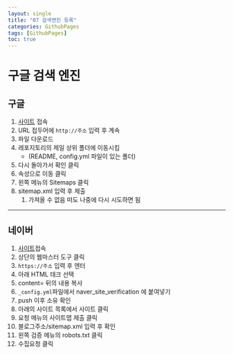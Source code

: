 ```yaml
---
layout: single
title: "07 검색엔진 등록" 
categories: GithubPages
tags: [GithubPages]
toc: true
---
```

# 구글 검색 엔진
## 구글
1. [사이트](https://search.google.com/search-console/welcome?utm_source=about-page) 접속
2. URL 접두어에 `http://주소` 입력 후 계속
3. 파일 다운로드
4. 레포지토리의 제일 상위 폴더에 이동시킴
	- (README, config.yml 파일이 있는 폴더)
5. 다시 돌아가서 확인 클릭
6. 속성으로 이동 클릭
7. 왼쪽 메뉴의 Sitemaps 클릭
8. sitemap.xml 입력 후 제출
	1. 가져올 수 없음 떠도 나중에 다시 시도하면 됨
---
## 네이버
1. [사이트](https://searchadvisor.naver.com/)접속
2. 상단의 웹마스터 도구 클릭
3. `https://주소` 입력 후 엔터
4. 아래 HTML 태크 선택
5. content= 뒤의 내용 복사
6. `_config.yml`파일에서 naver_site_verification 에 붙여넣기
7. push 이후 소유 확인
8. 아래의 사이트 목록에서 사이트 클릭
9. 요청 메뉴의 사이트맵 제출 클릭
10. 블로그주소/sitemap.xml 입력 후 확인
11. 왼쪽 검증 메뉴의 robots.txt 클릭
12. 수집요청 클릭